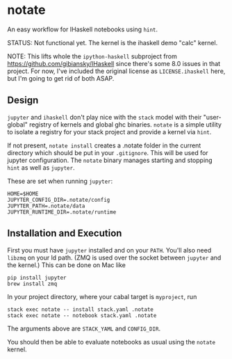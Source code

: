 notate
======

An easy workflow for IHaskell notebooks using `hint`.

STATUS: Not functional yet. The kernel is the ihaskell demo "calc" kernel.

NOTE: This lifts whole the `ipython-haskell` subproject from https://github.com/gibiansky/IHaskell since there's some 8.0 issues in that project. For now, I've included the original license as `LICENSE.ihaskell` here, but I'm going to get rid of both ASAP.

Design
------

`jupyter` and `ihaskell` don't play nice with the `stack` model with their "user-global" registry of kernels and global ghc binaries. `notate` is a simple utility to isolate a registry for your stack project and provide a kernel via `hint`.

If not present, `notate install` creates a .notate folder in the current directory which should be put in your `.gitignore`. This will be used for jupyter configuration. The `notate` binary manages starting and stopping `hint` as well as `jupyter`.

These are set when running `jupyter`:

    HOME=$HOME
    JUPYTER_CONFIG_DIR=.notate/config
    JUPYTER_PATH=.notate/data
    JUPYTER_RUNTIME_DIR=.notate/runtime

Installation and Execution
--------------------------

First you must have `jupyter` installed and on your `PATH`.  You'll also need `libzmq` on your ld path. (ZMQ is used over the socket between `jupyter` and the kernel.) This can be done on Mac like

    pip install jupyter
    brew install zmq

In your project directory, where your cabal target is `myproject`, run

    stack exec notate -- install stack.yaml .notate
    stack exec notate -- notebook stack.yaml .notate

The arguments above are `STACK_YAML` and `CONFIG_DIR`.

You should then be able to evaluate notebooks as usual using the `notate` kernel.
